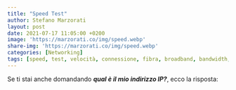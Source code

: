 ```yaml
---
title: "Speed Test"
author: Stefano Marzorati
layout: post
date: 2021-07-17 11:05:00 +0200
image: 'https://marzorati.co/img/speed.webp'
share-img: 'https://marzorati.co/img/speed.webp'
categories: [Networking]
tags: [speed, test, velocità, connessione, fibra, broadband, bandwidth, speedtest, speed test, bandwidth speed test, internet speed test, broadband speed test, internet, network, broadband, latency, ping, throughput, download, upload, connection, dsl, adsl, cable, t1, isp, voip, ip, p address, tcp]
---
```

<center>
<script src="https://ws.nperf.com/partner/js?k=33320d1b-1d22-4731-a225-7e710332a1f8"></script>
</center>

Se ti stai anche domandando ***qual è il mio indirizzo IP?***, ecco la risposta:

<center>
<div style="text-align: center;"><script type="text/javascript" src="https://ajax.googleapis.com/ajax/libs/jquery/1.9.1/jquery.min.js"></script><script type="text/javascript" src="https://www.whatismyip.com/custom/wimi-script.js"></script></div>
</center>